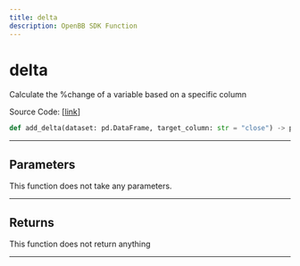 ```yaml
---
title: delta
description: OpenBB SDK Function
---
```


# delta

Calculate the %change of a variable based on a specific column

Source Code: [[link](https://github.com/OpenBB-finance/OpenBBTerminal/tree/main/openbb_terminal/forecast/forecast_model.py#L323)]

```python
def add_delta(dataset: pd.DataFrame, target_column: str = "close") -> pd.DataFrame
```

---

## Parameters

This function does not take any parameters.

---

## Returns

This function does not return anything

---

